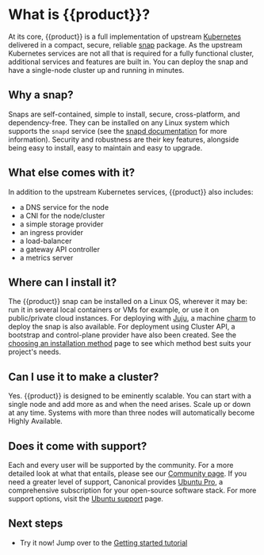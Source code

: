 # What is {{product}}?

At its core, {{product}} is a full implementation of upstream
[Kubernetes] delivered in a compact, secure, reliable [snap] package. As the
upstream Kubernetes services are not all that is required for a fully
functional cluster, additional services and features are built in. You can
deploy the snap and have a single-node cluster up and running in minutes.

## Why a snap?

Snaps are self-contained, simple to install, secure, cross-platform, and
dependency-free. They can be installed on any Linux system which supports the
`snapd` service (see the [snapd documentation] for more information). Security
and robustness are their key features, alongside being easy to install, easy to
maintain and easy to upgrade.

## What else comes with it?

In addition to the upstream Kubernetes services,
{{product}} also includes:

- a DNS service for the node
- a CNI for the node/cluster
- a simple storage provider
- an ingress provider
- a load-balancer
- a gateway API controller
- a metrics server

## Where can I install it?

The {{product}} snap can be installed on a Linux OS, wherever it may be: run it
in several local containers or VMs for example, or use it on public/private
cloud instances. For deploying with [Juju], a machine [charm] to deploy the
snap is also available.
For deployment using Cluster API, a bootstrap and
control-plane provider have also been created. See the [choosing an installation
method] page to see which method best suits your project's needs.

## Can I use it to make a cluster?

Yes. {{product}} is designed to be eminently scalable. You can start
with a single node and add more as and when the need arises. Scale up or down
at any time. Systems with more than three nodes will automatically become
Highly Available.

## Does it come with support?

Each and every user will be supported by the community. For a more detailed
look at what that entails, please see our [Community page]. If you need a
greater level of support, Canonical provides [Ubuntu Pro], a comprehensive
subscription for your open-source software stack. For more support options,
visit the [Ubuntu support] page.

## Next steps

- Try it now! Jump over to the [Getting started tutorial][tutorial]

<!-- LINKS -->

[Kubernetes]: https://kubernetes.io
[snap]: https://snapcraft.io/docs
[tutorial]: /src/snap/tutorial/getting-started.md
[Juju]: https://juju.is
[charm]: https://charmhub.io/k8s
[snapd documentation]: https://snapcraft.io/docs/installing-snapd
[Community page]: community.md
[Ubuntu Pro]:  https://ubuntu.com/pro
[Ubuntu support]: https://ubuntu.com/support
[choosing an installation method]: /src/snap/explanation/installation-methods.md

